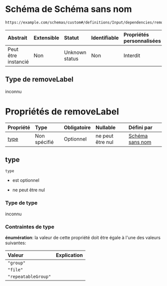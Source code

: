 # Schéma de Schéma sans nom

```txt
https://example.com/schemas/custom#/definitions/Input/dependencies/removeLabel
```



| Abstrait            | Extensible | Statut         | Identifiable | Propriétés personnalisées | Propriétés Additionnelles | Limites d'accès | Défini dans                                                                        |
| :------------------ | :--------- | :------------- | :----------- | :------------------------ | :------------------------ | :-------------- | :--------------------------------------------------------------------------------- |
| Peut être instancié | Non        | Unknown status | Non          | Interdit                  | Autorisé                  | aucun           | [FRW.form.schema.json\*](../out/FRW.form.schema.json "ouvrir le schéma d'origine") |

## Type de removeLabel

inconnu

# Propriétés de removeLabel

| Propriété     | Type         | Obligatoire | Nullable         | Défini par                                                                                                                                                                            |
| :------------ | :----------- | :---------- | :--------------- | :------------------------------------------------------------------------------------------------------------------------------------------------------------------------------------ |
| [type](#type) | Non spécifié | Optionnel   | ne peut être nul | [Schéma sans nom](frw-definitions-input-dependencies-removelabel-properties-type.md "https://example.com/schemas/custom#/definitions/Input/dependencies/removeLabel/properties/type") |

## type



`type`

*   est optionnel

*   ne peut être nul

### Type de type

inconnu

### Contraintes de type

**énumération**: la valeur de cette propriété doit être égale à l'une des valeurs suivantes:

| Valeur              | Explication |
| :------------------ | :---------- |
| `"group"`           |             |
| `"file"`            |             |
| `"repeatableGroup"` |             |
